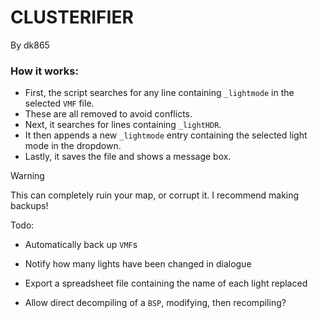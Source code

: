 # CLUSTERIFIER
By dk865


### How it works:
- First, the script searches for any line containing `_lightmode` in the selected `VMF` file.
- These are all removed to avoid conflicts.
- Next, it searches for lines containing `_lightHDR`. 
- It then appends a new `_lightmode` entry containing the selected light mode in the dropdown.
- Lastly, it saves the file and shows a message box.

>[!WARNING]
>This can completely ruin your map, or corrupt it. I recommend making backups!


Todo:
- Automatically back up `VMF`s
- Notify how many lights have been changed in dialogue
- Export a spreadsheet file containing the name of each light replaced

- Allow direct decompiling of a `BSP`, modifying, then recompiling?
